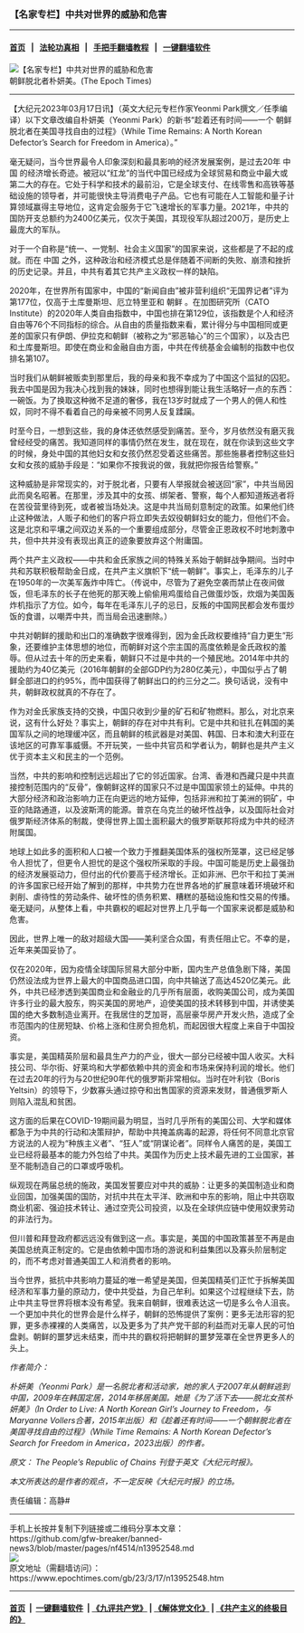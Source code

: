 ### 【名家专栏】中共对世界的威胁和危害
------------------------

#### [首页](https://github.com/gfw-breaker/banned-news3/blob/master/README.md) &nbsp;&nbsp;|&nbsp;&nbsp; [法轮功真相](https://github.com/begood0513/basic/blob/master/README.md)  &nbsp;&nbsp;|&nbsp;&nbsp; [手把手翻墙教程](https://github.com/gfw-breaker/guides/wiki)  &nbsp;&nbsp;|&nbsp;&nbsp; [一键翻墙软件](https://github.com/gfw-breaker/nogfw/blob/master/README.md)  



<div><img alt="【名家专栏】中共对世界的威胁和危害" class="attachment-djy_600_400 size-djy_600_400 wp-post-image" src="https://i.epochtimes.com/assets/uploads/2023/03/id13952550-yeonmi-park-700x420-600x400.jpg"/>
<div class="caption">
 朝鲜脱北者朴妍美。(The Epoch Times)
</div></div><hr/>


<div><p>
 【大纪元2023年03月17日讯】（英文大纪元专栏作家Yeonmi Park撰文／任季编译）以下文章改编自朴妍美（Yeonmi Park）的新书“趁着还有时间——一个
 <ok href="https://www.epochtimes.com/gb/tag/%E6%9C%9D%E9%B2%9C.html">
  朝鲜
 </ok>
 脱北者在美国寻找自由的过程》（While Time Remains: A North Korean Defector’s Search for Freedom in America）。”
</p>
<p>
 毫无疑问，当今世界最令人印象深刻和最具影响的经济发展案例，是过去20年
 <ok href="https://www.epochtimes.com/gb/tag/%E4%B8%AD%E5%9B%BD.html">
  中国
 </ok>
 的经济增长奇迹。被冠以“红龙”的当代中国已经成为全球贸易和商业中最大或第二大的存在。它处于科学和技术的最前沿，它是全球支付、在线零售和高铁等基础设施的领导者，并可能很快主导消费电子产品。它也有可能在人工智能和量子计算领域赢得主导地位，这肯定会服务于它飞速增长的军事力量。2021年，中共的国防开支总额约为2400亿美元，仅次于美国，其现役军队超过200万，是历史上最庞大的军队。
</p>
<p>
 对于一个自称是“统一、一党制、社会主义国家”的国家来说，这些都是了不起的成就。而在
 <ok href="https://www.epochtimes.com/gb/tag/%E4%B8%AD%E5%9B%BD.html">
  中国
 </ok>
 之外，这种政治和经济模式总是伴随着不间断的失败、崩溃和挫折的历史记录。并且，中共有着其它共产主义政权一样的缺陷。
</p>
<p>
 2020年，在世界所有国家中，中国的“新闻自由”被非营利组织“无国界记者”评为第177位，仅高于土库曼斯坦、厄立特里亚和
 <ok href="https://www.epochtimes.com/gb/tag/%E6%9C%9D%E9%B2%9C.html">
  朝鲜
 </ok>
 。在加图研究所（CATO Institute）的2020年人类自由指数中，中国也排在第129位，该指数是个人和经济自由等76个不同指标的综合。从自由的质量指数来看，累计得分与中国相同或更差的国家只有伊朗、伊拉克和朝鲜（被称之为“邪恶轴心”的三个国家），以及古巴和土库曼斯坦。即使在商业和金融自由方面，中共在传统基金会编制的指数中也仅排名第107。
</p>
<p>
 当时我们从朝鲜被贩卖到那里后，我的母亲和我不幸成为了中国这个监狱的囚犯。我去中国是因为我决心找到我的妹妹，同时也想得到能让我生活略好一点的东西：一碗饭。为了换取这种微不足道的奢侈，我在13岁时就成了一个男人的佣人和性奴，同时不得不看着自己的母亲被不同男人反复蹂躏。
</p>
<p>
 时至今日，一想到这些，我的身体还依然感受到痛苦。至今，岁月依然没有磨灭我曾经经受的痛苦。我知道同样的事情仍然在发生，就在现在，就在你读到这些文字的时候，身处中国的其他妇女和女孩仍然忍受着这些痛苦。那些施暴者控制这些妇女和女孩的威胁手段是：“如果你不按我说的做，我就把你报告给警察。”
</p>
<p>
 这种威胁是非常现实的，对于脱北者，只要有人举报就会被送回“家”，中共当局因此而臭名昭著。在那里，涉及其中的女孩、绑架者、警察，每个人都知道叛逃者将在苦役营里待到死，或者被当场处决。这是中共当局刻意制定的政策。如果他们终止这种做法，人贩子和他们的客户将立即失去奴役朝鲜妇女的能力，但他们不会。这是北京和平壤之间双边关系的一个重要组成部分，尽管金正恩政权不时地刺激中共，但中共并没有表现出真正的迹象要放弃这个附庸国。
</p>
<p>
 两个共产主义政权——中共和金氏家族之间的特殊关系始于朝鲜战争期间。当时中共和苏联积极帮助金日成，在共产主义旗帜下“统一朝鲜”。事实上，毛泽东的儿子在1950年的一次美军轰炸中阵亡。（传说中，尽管为了避免空袭而禁止在夜间做饭，但毛泽东的长子在他死的那天晚上偷偷用鸡蛋给自己做蛋炒饭，炊烟为美国轰炸机指示了方位。如今，每年在毛泽东儿子的忌日，反叛的中国网民都会发布蛋炒饭的食谱，以嘲弄中共，而当局会迅速删除。）
</p>
<p>
 中共对朝鲜的援助和出口的准确数字很难得到，因为金氏政权要维持“自力更生”形象，还要维护主体思想的地位，而朝鲜对这个宗主国的高度依赖是金氏政权的羞辱。但从过去十年的历史来看，朝鲜只不过是中共的一个殖民地。2014年中共的援助约为40亿美元（2016年朝鲜的全部GDP约为280亿美元），中国似乎占了朝鲜全部进口的约95%，而中国获得了朝鲜出口的约三分之二。换句话说，没有中共，朝鲜政权就真的不存在了。
</p>
<p>
 作为对金氏家族支持的交换，中国只收到少量的矿石和矿物燃料。那么，对北京来说，这有什么好处？事实上，朝鲜的存在对中共有利。它是中共和驻扎在韩国的美国军队之间的地理缓冲区，而且朝鲜的核武器是对美国、韩国、日本和澳大利亚在该地区的可靠军事威慑。不开玩笑，一些中共官员和学者认为，朝鲜也是共产主义优于资本主义和民主的一个范例。
</p>
<p>
 当然，中共的影响和控制远远超出了它的邻近国家。台湾、香港和西藏只是中共直接控制范围内的“反骨”，像朝鲜这样的国家只不过是中国国家领土的延伸。中共的大部分经济和政治影响力正在向更远的地方延伸，包括非洲和拉丁美洲的铜矿，中亚的陆路通道，以及波斯湾的能源。普京在乌克兰的破坏性战争，以及国际社会对俄罗斯经济体系的制裁，使得世界上国土面积最大的俄罗斯联邦将成为中共的经济附属国。
</p>
<p>
 地球上如此多的面积和人口被一个致力于推翻美国体系的强权所笼罩，这已经足够令人担忧了，但更令人担忧的是这个强权所采取的手段。中国可能是历史上最强劲的经济发展驱动力，但付出的代价要高于经济增长。正如非洲、巴尔干和拉丁美洲的许多国家已经开始了解到的那样，中共势力在世界各地的扩展意味着环境破坏和剥削、虐待性的劳动条件、破坏性的债务积累、糟糕的基础设施和性交易的传播。毫无疑问，从整体上看，中共霸权的崛起对世界上几乎每一个国家来说都是威胁和危害。
</p>
<p>
 因此，世界上唯一的敌对超级大国——美利坚合众国，有责任阻止它。不幸的是，近年来美国妥协了。
</p>
<p>
 仅在2020年，因为疫情全球国际贸易大部分中断，国内生产总值急剧下降，美国仍然设法成为世界上最大的中国商品进口国，向中共输送了高达4520亿美元。此外，中共已经渗透到美国商业和金融业的几乎所有层面，收购美国公司，成为美国许多行业的最大股东，购买美国的房地产，迫使美国的技术转移到中国，并诱使美国的绝大多数制造业离开。在我居住的芝加哥，高层豪华房产开发火热，造成了全市范围内的住房短缺、价格上涨和住房负担危机，而起因很大程度上来自于中国投资。
</p>
<p>
 事实是，美国精英阶层和最具生产力的产业，很大一部分已经被中国人收买。大科技公司、华尔街、好莱坞和大学都依赖中共的资金和市场来保持利润的增长。他们在过去20年的行为与20世纪90年代的俄罗斯非常相似。当时在叶利钦（Boris Yeltsin）的领导下，少数寡头通过掠夺和出售国家的资源来发财，普通俄罗斯人则陷入混乱和贫困。
</p>
<p>
 这方面的后果在COVID-19期间最为明显，当时几乎所有的美国公司、大学和媒体都急于为中共的行动和决策辩护，帮助中共掩盖病毒的起源，将任何不同意北京官方说法的人视为“种族主义者”、“狂人”或“阴谋论者”。同样令人痛苦的是，美国工业已经将最基本的能力外包给了中共。美国作为历史上技术最先进的工业国家，甚至不能制造自己的口罩或呼吸机。
</p>
<p>
 纵观现在两届总统的施政，美国发誓要应对中共的威胁：让更多的美国制造业和商业回国，加强美国的国防，对抗中共在太平洋、欧洲和中东的影响，阻止中共窃取商业机密、强迫技术转让、通过空壳公司投资，以及在全球供应链中使用奴隶劳动的非法行为。
</p>
<p>
 但川普和拜登政府都远远没有做到这一点。事实是，美国的中国政策甚至不再是由美国总统真正制定的。它是由依赖中国市场的游说和利益集团以及寡头阶层制定的，而不考虑对普通美国工人和消费者的影响。
</p>
<p>
 当今世界，抵抗中共影响力蔓延的唯一希望是美国，但美国精英们正忙于拆解美国经济和军事力量的原动力，使中共受益，为自己牟利。如果这个过程继续下去，防止中共主导世界将根本没有希望。我来自朝鲜，很难表达这一切是多么令人沮丧。一个更加中共化的世界会是什么样子，朝鲜的恐怖提供了案例：更多无法形容的犯罪，更多赤裸裸的人类痛苦，以及更多为了共产党干部的利益而对无辜人民的可怕盘剥。朝鲜的噩梦远未结束，而中共的霸权将把朝鲜的噩梦笼罩在全世界更多人的头上。
</p>
<p>
 <em>
  作者简介：
 </em>
</p>
<p>
 <em>
  朴妍美（Yeonmi Park）是一名脱北者和活动家，她的家人于2007年从朝鲜逃到中国，2009年在韩国定居，2014年移居美国。她是《为了活下去——脱北女孩朴妍美》（In Order to Live: A North Korean Girl’s Journey to Freedom，与Maryanne Vollers合著，2015年出版）和《趁着还有时间——一个朝鲜脱北者在美国寻找自由的过程》（While Time Remains: A North Korean Defector’s Search for Freedom in America，2023出版）的作者。
 </em>
</p>
<p>
 <em>
  原文：
  <ok href="https://www.theepochtimes.com/the-peoples-republic-of-chains_5114167.html">
   The People’s Republic of Chains
  </ok>
  刊登于英文《大纪元时报》。
 </em>
</p>
<p>
 <em>
  本文所表达的是作者的观点，不一定反映《大纪元时报》的立场。
 </em>
</p>
<p>
 责任编辑：高静#
</p>
</div>
<hr/>
手机上长按并复制下列链接或二维码分享本文章：<br/>
https://github.com/gfw-breaker/banned-news3/blob/master/pages/nf4514/n13952548.md <br/>
<a href='https://github.com/gfw-breaker/banned-news3/blob/master/pages/nf4514/n13952548.md'><img src='https://github.com/gfw-breaker/banned-news3/blob/master/pages/nf4514/n13952548.md.png'/></a> <br/>
原文地址（需翻墙访问）：https://www.epochtimes.com/gb/23/3/17/n13952548.htm


------------------------
#### [首页](https://github.com/gfw-breaker/banned-news3/blob/master/README.md) &nbsp;|&nbsp; [一键翻墙软件](https://github.com/gfw-breaker/nogfw/blob/master/README.md) &nbsp;| [《九评共产党》](https://github.com/gfw-breaker/9ping.md/blob/master/README.md#九评之一评共产党是什么) | [《解体党文化》](https://github.com/gfw-breaker/jtdwh.md/blob/master/README.md) | [《共产主义的终极目的》](https://github.com/gfw-breaker/gczydzjmd.md/blob/master/README.md)


<img src='http://gfw-breaker.win/banned-news3/pages/nf4514/n13952548.md' width='0px' height='0px'/>